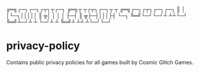 ╔═╗┌─┐┌─┐┌┬┐┬┌─┐  ╔═╗┬  ┬┌┬┐┌─┐┬ ┬  ╔═╗┌─┐┌┬┐┌─┐┌─┐
║  │ │└─┐│││││    ║ ╦│  │ │ │  ├─┤  ║ ╦├─┤│││├┤ └─┐
╚═╝└─┘└─┘┴ ┴┴└─┘  ╚═╝┴─┘┴ ┴ └─┘┴ ┴  ╚═╝┴ ┴┴ ┴└─┘└─┘

# privacy-policy
Contains public privacy policies for all games built by Cosmic Glitch Games.
